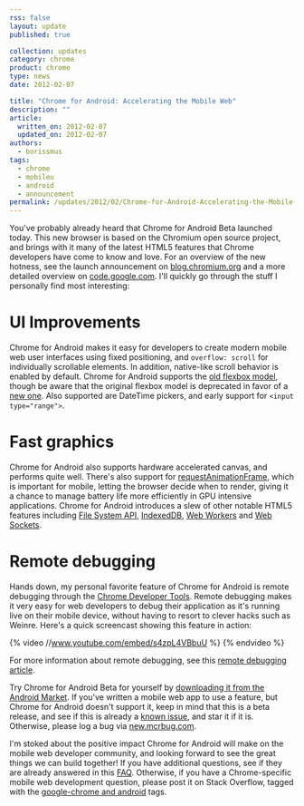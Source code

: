 ```yaml
---
rss: false
layout: update
published: true

collection: updates
category: chrome
product: chrome
type: news
date: 2012-02-07

title: "Chrome for Android: Accelerating the Mobile Web"
description: ""
article:
  written_on: 2012-02-07
  updated_on: 2012-02-07
authors:
  - borissmus
tags:
  - chrome
  - mobileu
  - android
  - announcement
permalink: /updates/2012/02/Chrome-for-Android-Accelerating-the-Mobile-Web
---
```

You've probably already heard that Chrome for Android Beta launched today. This
new browser is based on the Chromium open source project, and brings with it
many of the latest HTML5 features that Chrome developers have come to know and
love. For an overview of the new hotness, see the launch announcement on
[blog.chromium.org][chromium-blog] and a more detailed overview on
[code.google.com][codesite]. I'll quickly go through the stuff I personally
find most interesting:

# UI Improvements

Chrome for Android makes it easy for developers to create modern mobile web
user interfaces using fixed positioning, and `overflow: scroll` for
individually scrollable elements. In addition, native-like scroll behavior is
enabled by default. Chrome for Android supports the [old flexbox
model][flexbox-old], though be aware that the original flexbox model is deprecated
in favor of a [new one][flexbox-new]. Also supported are DateTime pickers, and
early support for `<input type="range">`.


# Fast graphics

Chrome for Android also supports hardware accelerated canvas, and performs
quite well. There's also support for [requestAnimationFrame][raf], which is
important for mobile, letting the browser decide when to render, giving it a
chance to manage battery life more efficiently in GPU intensive applications.
Chrome for Android introduces a slew of other notable HTML5 features including
[File System API][], [IndexedDB][], [Web Workers][] and [Web Sockets][].

# Remote debugging

Hands down, my personal favorite feature of Chrome for Android is remote
debugging through the [Chrome Developer Tools][cdt]. Remote debugging makes it
very easy for web developers to debug their application as it's running live on
their mobile device, without having to resort to clever hacks such as Weinre.
Here's a quick screencast showing this feature in action:

{% video //www.youtube.com/embed/s4zpL4VBbuU %} {% endvideo %}

For more information about remote debugging, see this [remote debugging
article][debugging].

Try Chrome for Android Beta for yourself by [downloading it from the Android
Market][market]. If you've written a mobile web app to use a feature, but
Chrome for Android doesn't support it, keep in mind that this is a beta
release, and see if this is already a [known issue][mcrbug], and star it if it is.
Otherwise, please log a bug via [new.mcrbug.com][new-mcrbug].

I'm stoked about the positive impact Chrome for Android will make on the mobile
web developer community, and looking forward to see the great things we can
build together! If you have additional questions, see if they are already
answered in this [FAQ][faq]. Otherwise, if you have a Chrome-specific mobile
web development question, please post it on Stack Overflow, tagged with the
[google-chrome and android][so] tags.

[so]: http://stackoverflow.com/questions/tagged/google-chrome+android
[faq]: http://code.google.com/chrome/mobile/docs/faq.html
[raf]: http://paulirish.com/2011/requestanimationframe-for-smart-animating/
[debugging]: http://code.google.com/chrome/mobile/docs/debugging.html
[flexbox-new]: http://www.w3.org/TR/css3-flexbox/
[flexbox-old]: http://www.html5rocks.com/en/tutorials/flexbox/quick/
[market]: https://market.android.com/details?id=com.android.chrome
[chromium-blog]: http://blog.chromium.org/2012/02/deeper-look-at-chrome-for-android.html
[codesite]: http://code.google.com/chrome/mobile/
[cdt]: http://code.google.com/chrome/devtools/docs/overview.html
[IndexedDB]: http://www.html5rocks.com/en/tutorials/indexeddb/todo/
[Web Workers]: http://www.html5rocks.com/en/tutorials/workers/basics/
[Web Sockets]: http://www.html5rocks.com/en/tutorials/websockets/basics/
[mcrbug]: http://mcrbug.com
[new-mcrbug]: http://new.mcrbug.com
[File System API]: http://www.html5rocks.com/en/tutorials/file/filesystem/
